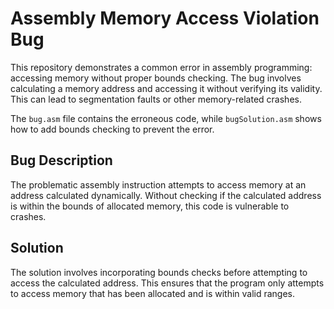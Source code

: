 # Assembly Memory Access Violation Bug

This repository demonstrates a common error in assembly programming: accessing memory without proper bounds checking. The bug involves calculating a memory address and accessing it without verifying its validity. This can lead to segmentation faults or other memory-related crashes.

The `bug.asm` file contains the erroneous code, while `bugSolution.asm` shows how to add bounds checking to prevent the error.

## Bug Description
The problematic assembly instruction attempts to access memory at an address calculated dynamically.  Without checking if the calculated address is within the bounds of allocated memory, this code is vulnerable to crashes.

## Solution
The solution involves incorporating bounds checks before attempting to access the calculated address. This ensures that the program only attempts to access memory that has been allocated and is within valid ranges.